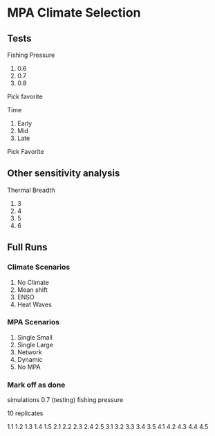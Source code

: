 # MPA Climate Selection


## Tests

Fishing Pressure

1. 0.6
2. 0.7
3. 0.8

Pick favorite

Time

1. Early
2. Mid
3. Late

Pick Favorite

## Other sensitivity analysis

Thermal Breadth

1. 3
2. 4
3. 5
4. 6

## Full Runs

### Climate Scenarios

1. No Climate
2. Mean shift
3. ENSO
4. Heat Waves

### MPA Scenarios

1. Single Small
2. Single Large
3. Network
4. Dynamic
5. No MPA 

### Mark off as done

simulations 0.7 (testing) fishing pressure

10 replicates 

1.1
1.2
1.3
1.4
1.5
2.1
2.2
2.3
2.4
2.5
3.1
3.2
3.3
3.4
3.5
4.1
4.2
4.3
4.4
4.5

